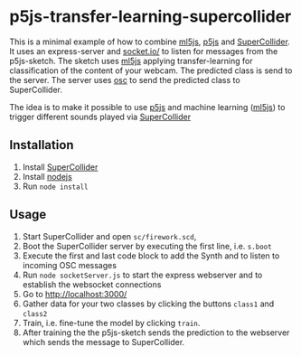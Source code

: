 # p5js-transfer-learning-supercollider

This is a minimal example of how to combine [ml5js](https://ml5js.org/), [p5js](https://p5js.org/) and [SuperCollider](https://supercollider.github.io/).
It uses an express-server and [socket.io/](https://socket.io/) to listen for messages from the p5js-sketch.
The sketch uses [ml5js](https://ml5js.org/) applying transfer-learning for classification of the content of your webcam.
The predicted class is send to the server.
The server uses [osc](https://www.npmjs.com/package/osc) to send the predicted class to SuperCollider.

The idea is to make it possible to use [p5js](https://p5js.org/) and machine learning ([ml5js](https://ml5js.org/)) to trigger different sounds played via [SuperCollider](https://supercollider.github.io/)

## Installation

1. Install [SuperCollider](https://supercollider.github.io/)
2. Install [nodejs](https://nodejs.org/en)
3. Run ``node install``

## Usage

1. Start SuperCollider and open ``sc/firework.scd``,
2. Boot the SuperCollider server by executing the first line, i.e. ``s.boot``
3. Execute the first and last code block to add the Synth and to listen to incoming OSC messages
4. Run ``node socketServer.js`` to start the express webserver and to establish the websocket connections
5. Go to [http://localhost:3000/](http://localhost:3000/)
6. Gather data for your two classes by clicking the buttons ``class1`` and ``class2``
7. Train, i.e. fine-tune the model by clicking ``train``.
8. After training the the p5js-sketch sends the prediction to the webserver which sends the message to SuperCollider.

